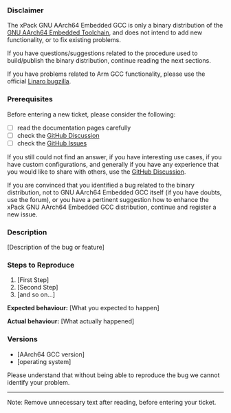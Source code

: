 ### Disclaimer

The xPack GNU AArch64 Embedded GCC is only a binary distribution of
the [GNU AArch64 Embedded Toolchain](https://developer.arm.com/tools-and-software/open-source-software/developer-tools/gnu-toolchain),
and does not intend to add new functionality, or to fix existing problems.

If you have questions/suggestions related to the procedure used to
build/publish the binary distribution, continue reading the next sections.

If you have problems related to Arm GCC functionality, please use the
official [Linaro bugzilla](https://bugs.linaro.org/enter_bug.cgi?product=GNU%20Binary%20Toolchain/).

### Prerequisites

Before entering a new ticket, please consider the following:

- [ ] read the documentation pages carefully
- [ ] check the [GitHub Discussion](https://github.com/xpack-dev-tools/aarch64-none-elf-gcc-xpack/discussions/)
- [ ] check the [GitHub Issues](https://github.com/xpack-dev-tools/aarch64-none-elf-gcc-xpack/issues/)

If you still could not find an answer, if you have interesting use
cases, if you have custom configurations, and generally if you have
any experience that you would like to share with others, use the
[GitHub Discussion](https://github.com/xpack-dev-tools/aarch64-none-elf-gcc-xpack/discussions/).

If you are convinced that you identified a bug related to the binary
distribution, not to GNU AArch64 Embedded GCC itself (if you have doubts,
use the forum), or you have a pertinent suggestion how to enhance the
xPack GNU AArch64 Embedded GCC distribution, continue and register a new issue.

### Description

[Description of the bug or feature]

### Steps to Reproduce

1. [First Step]
2. [Second Step]
3. [and so on...]

**Expected behaviour:** [What you expected to happen]

**Actual behaviour:** [What actually happened]

### Versions

- [AArch64 GCC version]
- [operating system]

Please understand that without being able to reproduce the bug we cannot
identify your problem.

---

Note: Remove unnecessary text after reading, before entering your ticket.
